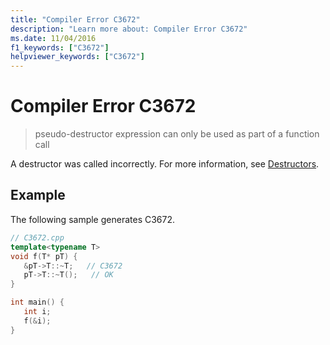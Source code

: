 ```yaml
---
title: "Compiler Error C3672"
description: "Learn more about: Compiler Error C3672"
ms.date: 11/04/2016
f1_keywords: ["C3672"]
helpviewer_keywords: ["C3672"]
---
```

# Compiler Error C3672

> pseudo-destructor expression can only be used as part of a function call

A destructor was called incorrectly.  For more information, see [Destructors](../../cpp/destructors-cpp.md).

## Example

The following sample generates C3672.

```cpp
// C3672.cpp
template<typename T>
void f(T* pT) {
   &pT->T::~T;   // C3672
   pT->T::~T();   // OK
}

int main() {
   int i;
   f(&i);
}
```
